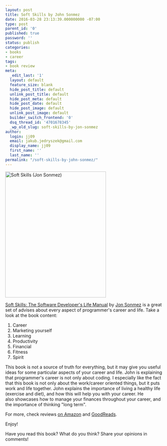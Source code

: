 ```yaml
---
layout: post
title: Soft Skills by John Sonmez
date: 2016-03-28 23:13:39.000000000 -07:00
type: post
parent_id: '0'
published: true
password: ''
status: publish
categories:
- books
- career
tags:
- book review
meta:
  _edit_last: '1'
  layout: default
  feature_size: blank
  hide_post_title: default
  unlink_post_title: default
  hide_post_meta: default
  hide_post_date: default
  hide_post_image: default
  unlink_post_image: default
  builder_switch_frontend: '0'
  dsq_thread_id: '4701678345'
  _wp_old_slug: soft-skills-by-jon-sonmez
author:
  login: jj09
  email: jakub.jedryszek@gmail.com
  display_name: jj09
  first_name: ''
  last_name: ''
permalink: "/soft-skills-by-john-sonmez/"
---
```

<p><img class="aligncenter size-full wp-image-13151" src="{{ site.baseurl }}/assets/2016/03/Soft-Skills-Jon-Sonmez.jpg" alt="Soft Skills (Jon Sonmez)" width="319" height="400" /></p>
<p><a href="https://amzn.to/3yYQIeJ">Soft Skills: The Software Developer's Life Manual</a> by <a href="http://simpleprogrammer.com/">Jon Sonmez</a> is a great set of advises about every aspect of programmer's career and life. Take a look at the book content:</p>
<ol>
<li>Career</li>
<li>Marketing yourself</li>
<li>Learning</li>
<li>Productivity</li>
<li>Financial</li>
<li>Fitness</li>
<li>Spirit</li>
</ol>
<p>This book is not a source of truth for everything, but it may give you useful ideas for some particular aspects of your career and life. John is explaining that programmer's career is not only about coding. I especially like the fact that this book is not only about the work/career oriented things, but it puts work and life together. John explains the importance of living a healthy life (exercise and diet), and how this will help you with your career. He also showcases how to manage your finances throughout your career, and the importance of thinking "long term".</p>
<p>For more, check reviews <a href="http://www.amazon.com/Soft-Skills-software-developers-manual/product-reviews/1617292397/ref=cm_cr_dp_see_all_btm?ie=UTF8&amp;showViewpoints=1&amp;sortBy=recent">on Amazon</a> and <a href="https://www.goodreads.com/book/show/23232941-soft-skills">GoodReads</a>.</p>
<p>Enjoy!</p>
<p>Have you read this book? What do you think? Share your opinions in comments!</p>
